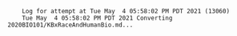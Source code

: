         Log for attempt at Tue May  4 05:58:02 PM PDT 2021 (13060)
        Tue May  4 05:58:02 PM PDT 2021 Converting 2020BIO101/KBxRaceAndHumanBio.md...
